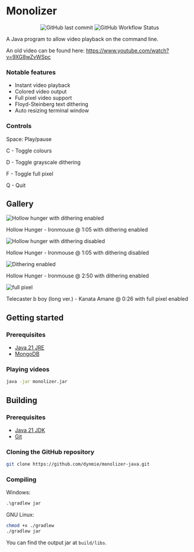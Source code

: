 # Monolizer
<div align="center"><img alt="GitHub last commit" src="https://img.shields.io/github/last-commit/dynmie/monolizer-java?style=for-the-badge"> <img alt="GitHub Workflow Status" src="https://img.shields.io/github/actions/workflow/status/dynmie/monolizer-java/gradle.yml?branch=master&logo=github&style=for-the-badge"></div>


A Java program to allow video playback on the command line.

An old video can be found here: https://www.youtube.com/watch?v=9XG8wZvWSpc

### Notable features
- Instant video playback
- Colored video output
- Full pixel video support
- Floyd-Steinberg text dithering
- Auto resizing terminal window

### Controls
Space: Play/pause

C - Toggle colours

D - Toggle grayscale dithering

F - Toggle full pixel

Q - Quit

## Gallery
![Hollow hunger with dithering enabled](https://github.com/dynmie/monolizer-java/assets/41315732/9e8d1453-c681-4b1e-9a21-8b78b76adb49)

Hollow Hunger - Ironmouse @ 1:05 with dithering enabled

![Hollow hunger with dithering disabled](https://github.com/dynmie/monolizer-java/assets/41315732/e3c24557-5e17-46d7-8cf7-b9a9348cf80c)

Hollow Hunger - Ironmouse @ 1:05 with dithering disabled

![Dithering enabled](https://github.com/dynmie/monolizer-java/assets/41315732/016ee90d-72f4-485b-8213-3624020f743b)

Hollow Hunger - Ironmouse @ 2:50 with dithering enabled

![full pixel](https://github.com/dynmie/monolizer-java/assets/41315732/213d43ac-94cf-4e7b-ab7e-0c0b365b3f0b)

Telecaster b boy (long ver.) - Kanata Amane @ 0:26 with full pixel enabled

## Getting started
### Prerequisites
- [Java 21 JRE](https://adoptium.net/temurin/releases/?version=21)
- [MongoDB](https://www.mongodb.com/try/download/community)

### Playing videos
```bash
java -jar monolizer.jar
```

## Building
### Prerequisites
- [Java 21 JDK](https://adoptium.net/temurin/releases/?version=21)
- [Git](https://git-scm.com/downloads)

### Cloning the GitHub repository
```bash
git clone https://github.com/dynmie/monolizer-java.git
```
### Compiling
Windows:
```cmd
.\gradlew jar
```

GNU Linux:
```bash
chmod +x ./gradlew
./gradlew jar
```

You can find the output jar at `build/libs`.
